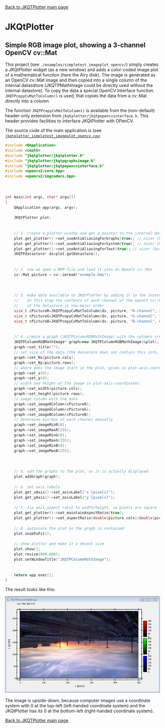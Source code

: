[Back to JKQTPlotter main page](../../README.md)

# JKQtPlotter

## Simple RGB image plot, showing a 3-channel OpenCV cv::Mat
This project (see `./examples/simpletest_imageplot_opencv/`) simply creates a JKQtPlotter widget (as a new window) and adds a color-coded image plot of a mathematical function (here the Airy disk). The image is generated as an OpenCV cv::Mat image and then copied into a single column of the internal datasdtore (JKQTPMathImage could be directly used without the internal datastore). 
To copy the data a special OpenCV Interface function `JKQTPcopyCvMatToColumn()` is used, that copies the data from a cv::Mat directly into a column. 

The function `JKQTPcopyCvMatToColumn()` is available from the (non-default) header-only extension from `jkqtplotter/jkqtpopencvinterface.h`. This header provides facilities to interface JKQtPlotter with OPenCV.

The source code of the main application is (see [`jkqtplotter_simpletest_imageplot_opencv.cpp`](../simpletest_imageplot_opencv/jkqtplotter_simpletest_imageplot_opencv.cpp):
```c++
#include <QApplication>
#include <cmath>
#include "jkqtplotter/jkqtplotter.h"
#include "jkqtplotter/jkqtpgraphsimage.h"
#include "jkqtplotter/jkqtpopencvinterface.h"
#include <opencv2/core.hpp>
#include <opencv2/imgcodecs.hpp>



int main(int argc, char* argv[])
{
    QApplication app(argc, argv);

    JKQtPlotter plot;


    // 1. create a plotter window and get a pointer to the internal datastore (for convenience)
    plot.get_plotter()->set_useAntiAliasingForGraphs(true); // nicer (but slower) plotting
    plot.get_plotter()->set_useAntiAliasingForSystem(true); // nicer (but slower) plotting
    plot.get_plotter()->set_useAntiAliasingForText(true); // nicer (but slower) text rendering
    JKQTPdatastore* ds=plot.getDatastore();


    // 2. now we open a BMP-file and load it into an OpenCV cv::Mat
    cv::Mat picture = cv::imread("example.bmp");



    // 3. make data available to JKQtPlotter by adding it to the internal datastore.
    //    In this step the contents of each channel of the openCV cv::Mat is copied into a column
    //    of the datastore in row-major order
    size_t cPictureR=JKQTPcopyCvMatToColumn(ds, picture, "R-channel", 2);
    size_t cPictureG=JKQTPcopyCvMatToColumn(ds, picture, "G-channel", 1);
    size_t cPictureB=JKQTPcopyCvMatToColumn(ds, picture, "B-channel", 0);


    // 4. create a graph (JKQTPColumnRGBMathImage) with the columns created above as data
    JKQTPColumnRGBMathImage* graph=new JKQTPColumnRGBMathImage(&plot);
    graph->set_title("");
    // set size of the data (the datastore does not contain this info, as it only manages 1D columns of data and this is used to assume a row-major ordering
    graph->set_Nx(picture.cols);
    graph->set_Ny(picture.rows);
    // where does the image start in the plot, given in plot-axis-coordinates (bottom-left corner)
    graph->set_x(0);
    graph->set_y(0);
    // width and height of the image in plot-axis-coordinates
    graph->set_width(picture.cols);
    graph->set_height(picture.rows);
    // image column with the data
    graph->set_imageRColumn(cPictureR);
    graph->set_imageGColumn(cPictureG);
    graph->set_imageBColumn(cPictureB);
    // determine min/max of each channel manually
    graph->set_imageMinR(0);
    graph->set_imageMaxR(255);
    graph->set_imageMinG(0);
    graph->set_imageMaxG(255);
    graph->set_imageMinB(0);
    graph->set_imageMaxB(255);



    // 5. add the graphs to the plot, so it is actually displayed
    plot.addGraph(graph);

    // 6. set axis labels
    plot.get_xAxis()->set_axisLabel("x [pixels]");
    plot.get_yAxis()->set_axisLabel("y [pixels]");

    // 7. fix axis aspect ratio to width/height, so pixels are square
    plot.get_plotter()->set_maintainAspectRatio(true);
    plot.get_plotter()->set_aspectRatio(double(picture.cols)/double(picture.rows));

    // 8. autoscale the plot so the graph is contained
    plot.zoomToFit();

    // show plotter and make it a decent size
    plot.show();
    plot.resize(800,600);
    plot.setWindowTitle("JKQTPColumnMathImage");


    return app.exec();
}

```
The result looks like this:

![jkqtplotter_simpletest_imageplot](../../screenshots/jkqtplotter_simpletest_rgbimageplot_opencv.png)

The image is upside-down, because computer images use a coordinate system with 0 at the top-left (left-handed coordinate system) and the JKQtPlotter has its 0 at the bottom-left (right-handed coordinate system).

[Back to JKQTPlotter main page](../../README.md)
